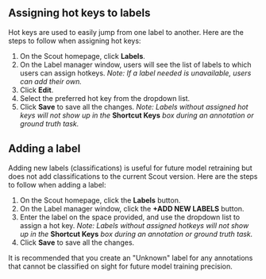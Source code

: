 ## Assigning hot keys to labels

Hot keys are used to easily jump from one label to another. Here are the steps to follow when assigning hot keys:

1. On the Scout homepage, click **Labels**.
2. On the Label manager window, users will see the list of labels to which users can assign hotkeys. *Note: If a label needed is unavailable, users can add their own.*
3. Click **Edit**.
4. Select the preferred hot key from the dropdown list.
5. Click **Save** to save all the changes.
    *Note: Labels without assigned hot keys will not show up in the* **Shortcut Keys** *box during an annotation or ground truth task.*

## Adding a label

Adding new labels (classifications) is useful for future model retraining but does not add classifications to the current Scout version. Here are the steps to follow when adding a label:

1. On the Scout homepage, click the **Labels** button.
2. On the Label manager window, click the **+ADD NEW LABELS** button.
3. Enter the label on the space provided, and use the dropdown list to assign a hot key.
    *Note: Labels without assigned hotkeys will not show up in the* **Shortcut Keys** *box during an annotation or ground truth task.*
4. Click **Save** to save all the changes.

It is recommended that you create an "Unknown" label for any annotations that cannot be classified on sight for future model training precision.